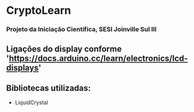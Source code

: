 # CryptoLearn

### Projeto da Iniciação Científica, SESI Joinville Sul III

## Ligações do display conforme 'https://docs.arduino.cc/learn/electronics/lcd-displays'

## Bibliotecas utilizadas:
 -   LiquidCrystal
